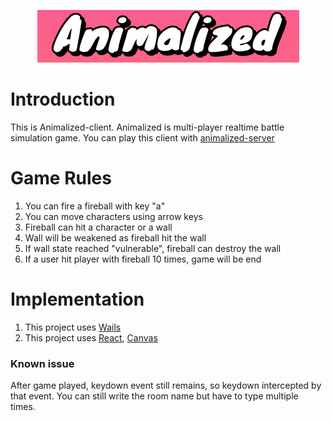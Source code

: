 <p align="center">
  <img src="animalized.png" />
</p>

# Introduction

This is Animalized-client. Animalized is multi-player realtime battle simulation game.
You can play this client with [animalized-server](https://github.com/BJS-kr/animalized-server)

# Game Rules

1. You can fire a fireball with key "a"
2. You can move characters using arrow keys
3. Fireball can hit a character or a wall
4. Wall will be weakened as fireball hit the wall
5. If wall state reached "vulnerable", fireball can destroy the wall
6. If a user hit player with fireball 10 times, game will be end

# Implementation

1. This project uses [Wails](https://wails.io/)
2. This project uses [React](https://react.dev/), [Canvas](https://developer.mozilla.org/en-US/docs/Web/API/Canvas_API)

### Known issue

After game played, keydown event still remains, so keydown intercepted by that event.
You can still write the room name but have to type multiple times.
